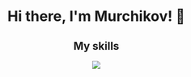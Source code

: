 <h1 align="center">Hi there, I'm Murchikov! 👋</h1>

<h2 align="center">My skills</h2>
<p align="center">
  <a href="#">
    <img src="https://skillicons.dev/icons?i=git,githubactions,js,ts,pnpm,nodejs,tailwindcss,docker,nginx,linux,windows,cloudflare,workers&perline=10">
  </a>
</p>
